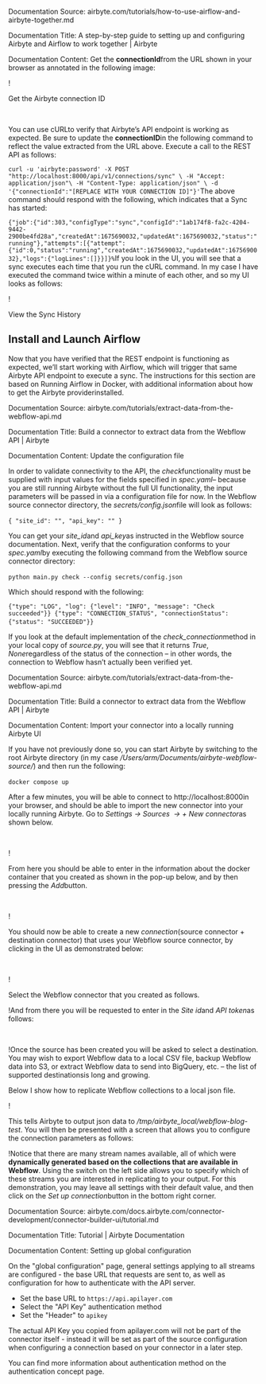 Documentation Source:
airbyte.com/tutorials/how-to-use-airflow-and-airbyte-together.md

Documentation Title:
A step-by-step guide to setting up and configuring Airbyte and Airflow to work together | Airbyte

Documentation Content:
Get the **connectionId**from the URL shown in your browser as annotated in the following image: 

!

Get the Airbyte connection ID

‍

You can use cURLto verify that Airbyte’s API endpoint is working as expected. Be sure to update the **connectionID**in the following command to reflect the value extracted from the URL above. Execute a call to the REST API as follows:

`curl -u 'airbyte:password' -X POST "http://localhost:8000/api/v1/connections/sync" \
 -H "Accept: application/json"\
 -H "Content-Type: application/json" \
 -d '{"connectionId":"[REPLACE WITH YOUR CONNECTION ID]"}'`The above command should respond with the following, which indicates that a Sync has started:

`{"job":{"id":303,"configType":"sync","configId":"1ab174f8-fa2c-4204-9442-2900be4fd28a","createdAt":1675690032,"updatedAt":1675690032,"status":"running"},"attempts":[{"attempt":{"id":0,"status":"running","createdAt":1675690032,"updatedAt":1675690032},"logs":{"logLines":[]}}]}%`If you look in the UI, you will see that a sync executes each time that you run the cURL command. In my case I have executed the command twice within a minute of each other, and so my UI looks as follows:

!

View the Sync History

Install and Launch Airflow
--------------------------

Now that you have verified that the REST endpoint is functioning as expected, we’ll start working with Airflow, which will trigger that same Airbyte API endpoint to execute a sync. The instructions for this section are based on Running Airflow in Docker, with additional information about how to get the Airbyte providerinstalled.



Documentation Source:
airbyte.com/tutorials/extract-data-from-the-webflow-api.md

Documentation Title:
Build a connector to extract data from the Webflow API | Airbyte

Documentation Content:
Update the configuration file

In order to validate connectivity to the API, the *check*functionality must be supplied with input values for the fields specified in *spec.yaml*– because you are still running Airbyte without the full UI functionality, the input parameters will be passed in via a configuration file for now. In the Webflow source connector directory, the *secrets/config.json*file will look as follows: 

`{
 "site_id": "",
 "api_key": ""
}`‍

You can get your *site\_id*and *api\_key*as instructed in the Webflow source documentation. Next, verify that the configuration conforms to your *spec.yaml*by executing the following command from the Webflow source connector directory:

`python main.py check --config secrets/config.json`‍

Which should respond with the following:

`{"type": "LOG", "log": {"level": "INFO", "message": "Check succeeded"}}
{"type": "CONNECTION_STATUS", "connectionStatus": {"status": "SUCCEEDED"}}`‍

If you look at the default implementation of the *check\_connection*method in your local copy of *source.py*, you will see that it returns *True*, *None*regardless of the status of the connection – in other words, the connection to Webflow hasn’t actually been verified yet.



Documentation Source:
airbyte.com/tutorials/extract-data-from-the-webflow-api.md

Documentation Title:
Build a connector to extract data from the Webflow API | Airbyte

Documentation Content:
Import your connector into a locally running Airbyte UI

If you have not previously done so, you can start Airbyte by switching to the root Airbyte directory (in my case */Users/arm/Documents/airbyte-webflow-source/*) and then run the following: 

`docker compose up`‍

After a few minutes, you will be able to connect to http://localhost:8000in your browser, and should be able to import the new connector into your locally running Airbyte. Go to *Settings → Sources  → + New connector*as shown below.

‍

!‍

From here you should be able to enter in the information about the docker container that you created as shown in the pop-up below, and by then pressing the *Add*button. 

‍

!‍

You should now be able to create a new *connection*(source connector + destination connector) that uses your Webflow source connector, by clicking in the UI as demonstrated below:

‍

!‍

Select the Webflow connector that you created as follows. 

!And from there you will be requested to enter in the *Site id*and *API token*as follows: 

‍

!Once the source has been created you will be asked to select a destination. You may wish to export Webflow data to a local CSV file, backup Webflow data into S3, or extract Webflow data to send into BigQuery, etc. – the list of supported destinationsis long and growing. 

Below I show how to replicate Webflow collections to a local json file.

!‍

This tells Airbyte to output json data to */tmp/airbyte\_local/webflow-blog-test*. You will then be presented with a screen that allows you to configure the connection parameters as follows:

!Notice that there are many stream names available, all of which were **dynamically generated based on the collections that are available in Webflow**. Using the switch on the left side allows you to specify which of these streams you are interested in replicating to your output. For this demonstration, you may leave all settings with their default value, and then click on the *Set up connection*button in the bottom right corner.



Documentation Source:
airbyte.com/docs.airbyte.com/connector-development/connector-builder-ui/tutorial.md

Documentation Title:
Tutorial | Airbyte Documentation

Documentation Content:
Setting up global configuration​

On the "global configuration" page, general settings applying to all streams are configured - the base URL that requests are sent to, as well as configuration for how to authenticate with the API server.

* Set the base URL to `https://api.apilayer.com`
* Select the "API Key" authentication method
* Set the "Header" to `apikey`

The actual API Key you copied from apilayer.com will not be part of the connector itself - instead it will be set as part of the source configuration when configuring a connection based on your connector in a later step.

You can find more information about authentication method on the authentication concept page.




